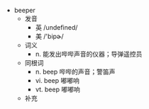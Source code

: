 - beeper
  - 发音
    - 英 /undefined/
    - 美 /'bipɚ/
  - 词义
    - n. 能发出哔哔声音的仪器；导弹遥控员
  - 同根词
    - n. beep 哔哔的声音；警笛声
    - vi. beep 嘟嘟响
    - vt. beep 嘟嘟响
  - 补充